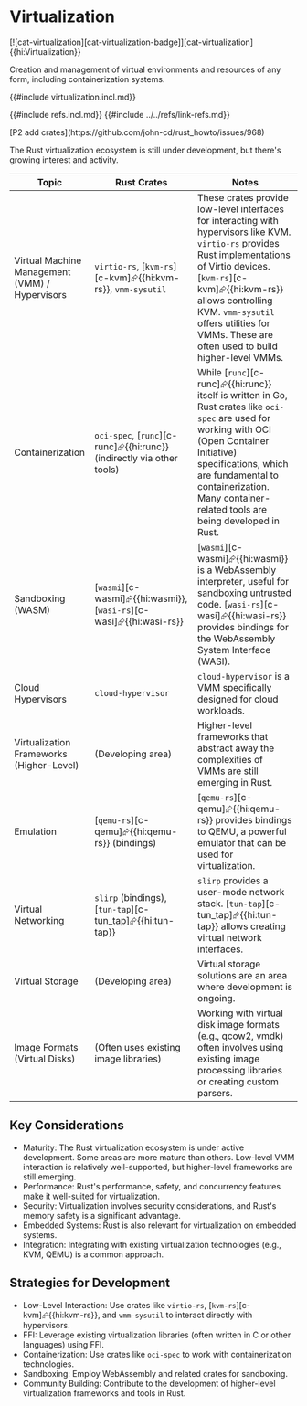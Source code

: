 # Virtualization

[![cat-virtualization][cat-virtualization-badge]][cat-virtualization]{{hi:Virtualization}}

Creation and management of virtual environments and resources of any form, including containerization systems.

{{#include virtualization.incl.md}}

{{#include refs.incl.md}}
{{#include ../../refs/link-refs.md}}

<div class="hidden">
[P2 add crates](https://github.com/john-cd/rust_howto/issues/968)

The Rust virtualization ecosystem is still under development, but there's growing interest and activity.

| Topic | Rust Crates | Notes |
|---|---|---|
| Virtual Machine Management (VMM) / Hypervisors | `virtio-rs`, [`kvm-rs`][c-kvm]⮳{{hi:kvm-rs}}, `vmm-sysutil` | These crates provide low-level interfaces for interacting with hypervisors like KVM. `virtio-rs` provides Rust implementations of Virtio devices. [`kvm-rs`][c-kvm]⮳{{hi:kvm-rs}} allows controlling KVM. `vmm-sysutil` offers utilities for VMMs. These are often used to build higher-level VMMs. |
| Containerization | `oci-spec`, [`runc`][c-runc]⮳{{hi:runc}} (indirectly via other tools) | While [`runc`][c-runc]⮳{{hi:runc}} itself is written in Go, Rust crates like `oci-spec` are used for working with OCI (Open Container Initiative) specifications, which are fundamental to containerization. Many container-related tools are being developed in Rust. |
| Sandboxing (WASM) | [`wasmi`][c-wasmi]⮳{{hi:wasmi}}, [`wasi-rs`][c-wasi]⮳{{hi:wasi-rs}} | [`wasmi`][c-wasmi]⮳{{hi:wasmi}} is a WebAssembly interpreter, useful for sandboxing untrusted code. [`wasi-rs`][c-wasi]⮳{{hi:wasi-rs}} provides bindings for the WebAssembly System Interface (WASI). |
| Cloud Hypervisors | `cloud-hypervisor` | `cloud-hypervisor` is a VMM specifically designed for cloud workloads. |
| Virtualization Frameworks (Higher-Level) | (Developing area) | Higher-level frameworks that abstract away the complexities of VMMs are still emerging in Rust. |
| Emulation | [`qemu-rs`][c-qemu]⮳{{hi:qemu-rs}} (bindings) | [`qemu-rs`][c-qemu]⮳{{hi:qemu-rs}} provides bindings to QEMU, a powerful emulator that can be used for virtualization. |
| Virtual Networking | `slirp` (bindings), [`tun-tap`][c-tun_tap]⮳{{hi:tun-tap}} | `slirp` provides a user-mode network stack. [`tun-tap`][c-tun_tap]⮳{{hi:tun-tap}} allows creating virtual network interfaces. |
| Virtual Storage | (Developing area) | Virtual storage solutions are an area where development is ongoing. |
| Image Formats (Virtual Disks) | (Often uses existing image libraries) | Working with virtual disk image formats (e.g., qcow2, vmdk) often involves using existing image processing libraries or creating custom parsers. |

## Key Considerations

- Maturity: The Rust virtualization ecosystem is under active development. Some areas are more mature than others. Low-level VMM interaction is relatively well-supported, but higher-level frameworks are still emerging.
- Performance: Rust's performance, safety, and concurrency features make it well-suited for virtualization.
- Security: Virtualization involves security considerations, and Rust's memory safety is a significant advantage.
- Embedded Systems: Rust is also relevant for virtualization on embedded systems.
- Integration: Integrating with existing virtualization technologies (e.g., KVM, QEMU) is a common approach.

## Strategies for Development

- Low-Level Interaction: Use crates like `virtio-rs`, [`kvm-rs`][c-kvm]⮳{{hi:kvm-rs}}, and `vmm-sysutil` to interact directly with hypervisors.
- FFI: Leverage existing virtualization libraries (often written in C or other languages) using FFI.
- Containerization: Use crates like `oci-spec` to work with containerization technologies.
- Sandboxing: Employ WebAssembly and related crates for sandboxing.
- Community Building: Contribute to the development of higher-level virtualization frameworks and tools in Rust.

</div>
